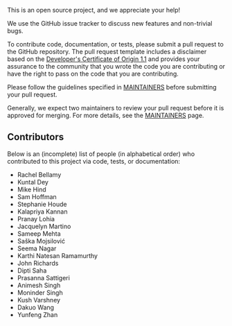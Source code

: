 This is an open source project, and we appreciate your help!

We use the GitHub issue tracker to discuss new features and non-trivial bugs.

To contribute code, documentation, or tests, please submit a pull request to
the GitHub repository. The pull request template includes a disclaimer based
on the [Developer's Certificate of Origin 1.1](https://elinux.org/Developer_Certificate_Of_Origin)
and provides your assurance to the community that you wrote the code you are
contributing or have the right to pass on the code that you are contributing.

Please follow the guidelines specified in [MAINTAINERS](MAINTAINERS.md) before
submitting your pull request.

Generally, we expect two maintainers to review your pull
request before it is approved for merging. For more details, see the
[MAINTAINERS](MAINTAINERS.md) page.

## Contributors

Below is an (incomplete) list of people (in alphabetical order) who contributed to this project
via code, tests, or documentation:

* Rachel Bellamy
* Kuntal Dey
* Mike Hind
* Sam Hoffman
* Stephanie Houde
* Kalapriya Kannan
* Pranay Lohia
* Jacquelyn Martino
* Sameep Mehta
* Saška Mojsilović
* Seema Nagar
* Karthi Natesan Ramamurthy
* John Richards
* Dipti Saha
* Prasanna Sattigeri
* Animesh Singh
* Moninder Singh
* Kush Varshney
* Dakuo Wang
* Yunfeng Zhan
